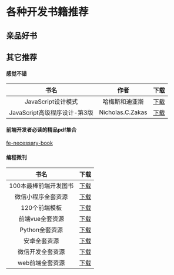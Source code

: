 # 各种开发书籍推荐

## 亲品好书



## 其它推荐

#### 感觉不错

|书名|作者|下载|
|:---:|:---:|:---:|
|JavaScript设计模式|哈梅斯和迪亚斯|[下载](https://github.com/BrucePhoebus/developer-note/tree/big-file/资源积累/资源/书籍/开发类/前端/JavaScript设计模式.pdf)|
|JavaScript高级程序设计-第3版|Nicholas.C.Zakas|[下载](https://github.com/BrucePhoebus/developer-note/tree/big-file/资源积累/资源/书籍/开发类/前端/JavaScript高级程序设计-第3版.pdf)|

#### 前端开发者必读的精品pdf集合

[fe-necessary-book](https://github.com/ddzy/fe-necessary-book)

#### 编程微刊

|书名|下载|
|:---:|:---:|
|100本最棒前端开发图书|[下载](https://pan.baidu.com/s/1V3Y4qvVlaAKpZCK_4K2SmA)|
|微信小程序全套资源|[下载](https://pan.baidu.com/s/18vrx5_z3qFU5A5puducXcw)|
|120个前端模板|[下载](https://pan.baidu.com/s/1iZDi6lof3rElhMkDT5FW6A)|
|前端vue全套资源|[下载](https://pan.baidu.com/s/1py5iB2nxTIQQSZS8PVaXIg)|
|Python全套资源|[下载](https://pan.baidu.com/s/1c1OsN7sCx0fz86Yt23-HBw)|
|安卓全套资源|[下载](https://pan.baidu.com/s/1pIClSQ759vo0uh71J8bTig)|
|微信开发全套资源|[下载](https://pan.baidu.com/s/1tuNzRlv10NilhuTvCXpQjA)|
|web前端全套资源|[下载](https://pan.baidu.com/s/18lsXtF0mgWoKOfk21somuA)|
